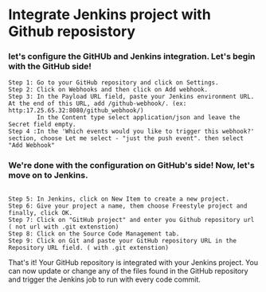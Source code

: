 # Integrate Jenkins project with Github reposistory


### let's configure the GitHUb and Jenkins integration. Let's begin with the GitHub side!


```
Step 1: Go to your GitHub repository and click on Settings.
Step 2: Click on Webhooks and then click on Add webhook.
Step 3: In the Payload URL field, paste your Jenkins environment URL. At the end of this URL, add /github-webhook/. (ex: http:17.25.65.32:8080/github_webhook/)
        In the Content type select application/json and leave the Secret field empty.
Step 4 :In the 'Which events would you like to trigger this webhook?' section, choose Let me select - "just the push event". then select "Add Webhook"

```

### We're done with the configuration on GitHub's side! Now, let's move on to Jenkins.

```

Step 5: In Jenkins, click on New Item to create a new project.
Step 6: Give your project a name, them choose Freestyle project and finally, click OK.
Step 7: Click on "GitHub project" and enter you Github repository url ( not url with .git extenstion)
Step 8: Click on the Source Code Management tab.
Step 9: Click on Git and paste your GitHub repository URL in the Repository URL field. ( with .git extenstion)

```
That's it! Your GitHub repository is integrated with your Jenkins project. 
You can now update or change any of the files found in the GitHub repository and trigger the Jenkins job to run with every code commit.
